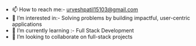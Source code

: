 - 📫 How to reach me:- urveshpatil15103@gmail.com
- 👀 I’m interested in:- Solving problems by building impactful, user-centric applications
- 🌱 I’m currently learning :- Full Stack Development
- 👯 I’m looking to collaborate on full-stack projects

  

<!---
urveshpatil1/urveshpatil1 is a ✨ special ✨ repository because its `README.md` (this file) appears on your GitHub profile.
You can click the Preview link to take a look at your changes.
--->
